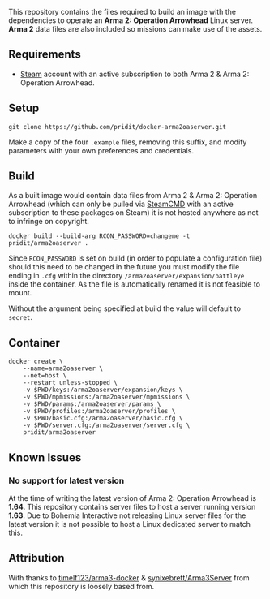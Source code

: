 This repository contains the files required to build an image with the dependencies to operate an **Arma 2: Operation Arrowhead** Linux server. **Arma 2** data files are also included so missions can make use of the assets.

## Requirements
* [Steam](https://store.steampowered.com/about/) account with an active subscription to both Arma 2 & Arma 2: Operation Arrowhead.

## Setup
```
git clone https://github.com/pridit/docker-arma2oaserver.git
```

Make a copy of the four `.example` files, removing this suffix, and modify parameters with your own preferences and credentials.

## Build
As a built image would contain data files from Arma 2 & Arma 2: Operation Arrowhead (which can only be pulled via [SteamCMD](https://developer.valvesoftware.com/wiki/SteamCMD) with an active subscription to these packages on Steam) it is not hosted anywhere as not to infringe on copyright.

```
docker build --build-arg RCON_PASSWORD=changeme -t pridit/arma2oaserver .
```

Since `RCON_PASSWORD` is set on build (in order to populate a configuration file) should this need to be changed in the future you must modify the file ending in `.cfg` within the directory `/arma2oaserver/expansion/battleye` inside the container. As the file is automatically renamed it is not feasible to mount.

Without the argument being specified at build the value will default to `secret`.

## Container
```
docker create \
    --name=arma2oaserver \
    --net=host \
    --restart unless-stopped \
    -v $PWD/keys:/arma2oaserver/expansion/keys \
    -v $PWD/mpmissions:/arma2oaserver/mpmissions \
    -v $PWD/params:/arma2oaserver/params \
    -v $PWD/profiles:/arma2oaserver/profiles \
    -v $PWD/basic.cfg:/arma2oaserver/basic.cfg \
    -v $PWD/server.cfg:/arma2oaserver/server.cfg \
    pridit/arma2oaserver
```

## Known Issues
### No support for latest version
At the time of writing the latest version of Arma 2: Operation Arrowhead is **1.64**. This repository contains server files to host a server running version **1.63**. Due to Bohemia Interactive not releasing Linux server files for the latest version it is not possible to host a Linux dedicated server to match this.

## Attribution
With thanks to [timelf123/arma3-docker](https://github.com/timelf123/arma3-docker) & [synixebrett/Arma3Server](https://github.com/synixebrett/Arma3Server) from which this repository is loosely based from.
